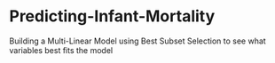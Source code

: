 # Predicting-Infant-Mortality
Building a Multi-Linear Model using Best Subset Selection to see what variables best fits the model
